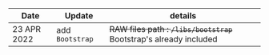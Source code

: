 | Date | Update | details |
| -- | -- | -- |
| 23 APR 2022 | add `Bootstrap` | ~~RAW files path : `/libs/bootstrap`~~ Bootstrap's already included |

